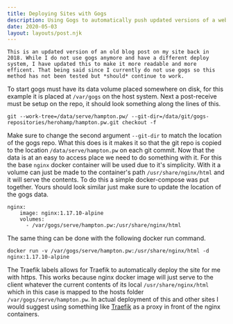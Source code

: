 ```yaml
---
title: Deploying Sites with Gogs
description: Using Gogs to automatically push updated versions of a website to a nginx docker container
date: 2020-05-03
layout: layouts/post.njk
---
```

`This is an updated version of an old blog post on my site back in 2018. While I do not use gogs anymore and have a different deploy system, I have updated this to make it more readable and more efficent. That being said since I currently do not use gogs so this method has not been tested but *should* continue to work.`

To start gogs must have its data volume placed somewhere on disk, for this example it is placed at `/var/gogs` on the host system. Next a post-receive must be setup on the repo, it should look something along the lines of this.
```
git --work-tree=/data/serve/hampton.pw/ --git-dir=/data/git/gogs-repositories/herohamp/hampton.pw.git checkout -f
```
Make sure to change the second argument `--git-dir` to match the location of the gogs repo. What this does is it makes it so that the git repo is copied to the location `/data/serve/hampton.pw` on each git commit. Now that the data is at an easy to access place we need to do something with it. For this the base `nginx` docker container will be used due to it's simplicity. With it a volume can just be made to the container's path `/usr/share/nginx/html` and it will serve the contents. To do this a simple docker-compose was put together. Yours should look similar just make sure to update the location of the gogs data.
```
nginx:
    image: nginx:1.17.10-alpine
    volumes:
      - /var/gogs/serve/hampton.pw:/usr/share/nginx/html
```
The same thing can be done with the following docker run command.
```
docker run -v /var/gogs/serve/hampton.pw:/usr/share/nginx/html -d nginx:1.17.10-alpine
```
The Traefik labels allows for Traefik to automatically deploy the site for me with https. This works because nginx docker image will just serve to the client whatever the current contents of its local `/usr/share/nginx/html` which in this case is mapped to the hosts folder `/var/gogs/serve/hampton.pw`. In actual deployment of this and other sites I would suggest using something like [Traefik](https://docs.traefik.io/) as a proxy in front of the nginx containers.
